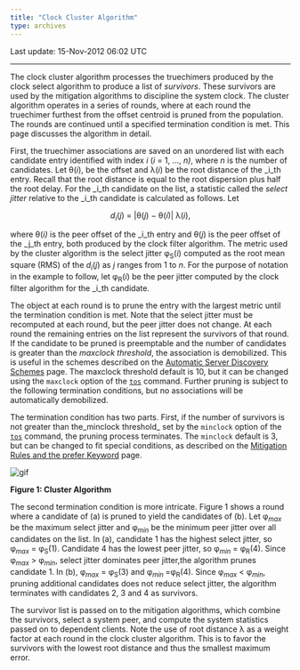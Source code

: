 ```yaml
---
title: "Clock Cluster Algorithm"
type: archives
---
```


Last update: 15-Nov-2012 06:02 UTC

* * *

The clock cluster algorithm processes the truechimers produced by the clock select algorithm to produce a list of _survivors_. These survivors are used by the mitigation algorithms to discipline the system clock. The cluster algorithm operates in a series of rounds, where at each round the truechimer furthest from the offset centroid is pruned from the population. The rounds are continued until a specified termination condition is met. This page discusses the algorithm in detail.

First, the truechimer associations are saved on an unordered list with each candidate entry identified with index _i_ (_i_ = 1, ..., _n)_, where _n_ is the number of candidates. Let θ(_i_), be the offset and λ(_i_) be the root distance of the _i_th entry. Recall that the root distance is equal to the root dispersion plus half the root delay. For the _i_th candidate on the list, a statistic called the _select jitter_ relative to the _i_th candidate is calculated as follows. Let

<div align="center">

_d<sub>i</sub>_(_j_) = |θ(_j_) − θ(_i_)| λ(_i_),

</div>

where θ(_i)_ is the peer offset of the _i_th entry and θ(_j_) is the peer offset of the _j_th entry, both produced by the clock filter algorithm. The metric used by the cluster algorithm is the select jitter φ<sub>S</sub>(_i_) computed as the root mean square (RMS) of the _d<sub>i</sub>_(_j_) as _j_ ranges from 1 to _n_. For the purpose of notation in the example to follow, let φ<sub>R</sub>(_i_) be the peer jitter computed by the clock filter algorithm for the _i_th candidate.

The object at each round is to prune the entry with the largest metric until the termination condition is met. Note that the select jitter must be recomputed at each round, but the peer jitter does not change. At each round the remaining entries on the list represent the survivors of that round. If the candidate to be pruned is preemptable and the number of candidates is greater than the _maxclock threshold_, the association is demobilized. This is useful in the schemes described on the [Automatic Server Discovery Schemes](/archives/4.2.8-series/discover) page. The maxclock threshold default is 10, but it can be changed using the <code>maxclock</code> option of the [<code>tos</code>](/archives/4.2.8-series/miscopt) command. Further pruning is subject to the following termination conditions, but no associations will be automatically demobilized.

The termination condition has two parts. First, if the number of survivors is not greater than the_minclock threshold_ set by the <code>minclock</code> option of the [<code>tos</code>](/archives/4.2.8-series/miscopt) command, the pruning process terminates. The <code>minclock</code> default is 3, but can be changed to fit special conditions, as described on the [Mitigation Rules and the prefer Keyword](/archives/4.2.8-series/prefer) page.

![gif](/archives/pic/flt7.gif)

**Figure 1: Cluster Algorithm**

The second termination condition is more intricate. Figure 1 shows a round where a candidate of (a) is pruned to yield the candidates of (b). Let φ<sub>_max_</sub> be the maximum select jitter and φ<sub>_min_</sub> be the minimum peer jitter over all candidates on the list. In (a), candidate 1 has the highest select jitter, so φ<sub>_max_</sub> = φ<sub>S</sub>(1). Candidate 4 has the lowest peer jitter, so φ<sub>_min_</sub> = φ<sub>R</sub>(4). Since φ<sub>_max_</sub> > φ<sub>_min_</sub>, select jitter dominates peer jitter,the algorithm prunes candidate 1. In (b), φ<sub>_max_</sub> = φ<sub>S</sub>(3) and φ<sub>_min_ </sub>=φ<sub>R</sub>(4). Since φ<sub>_max_</sub> < φ<sub>_min_</sub>, pruning additional candidates does not reduce select jitter, the algorithm terminates with candidates 2, 3 and 4 as survivors.

The survivor list is passed on to the mitigation algorithms, which combine the survivors, select a system peer, and compute the system statistics passed on to dependent clients. Note the use of root distance λ as a weight factor at each round in the clock cluster algorithm. This is to favor the survivors with the lowest root distance and thus the smallest maximum error.
